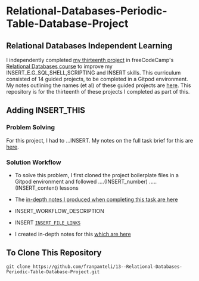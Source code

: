 # Relational-Databases-Periodic-Table-Database-Project
## Relational Databases Independent Learning
I independently completed [my thirteenth project](INSERT_PROJECT_LINK) in freeCodeCamp's [Relational Databases course](https://www.freecodecamp.org/learn/relational-database/) to improve my INSERT_E.G_SQL,SHELL,SCRIPTING and INSERT skills. This curriculum consisted of 14 guided projects, to be completed in a Gitpod environment. My notes outlining the names (et al) of these guided projects are [here](https://github.com/franpanteli/13--Relational-Databases-Periodic-Table-Database-Project/blob/main/0%20relational-databases-course-overview.txt). This repository is for the thirteenth of these projects I completed as part of this.

## Adding INSERT_THIS
### Problem Solving
For this project, I had to ...INSERT. My notes on the full task brief for this are [here](https://github.com/franpanteli/13--Relational-Databases-Periodic-Table-Database-Project/blob/main/1%20project-task-notes.txt). 

### Solution Workflow 
- To solve this problem, I first cloned the project boilerplate files in a Gitpod environment and followed ....(INSERT_number) .....(INSERT_content) lessons
- The [in-depth notes I produced when completing this task are here](https://github.com/franpanteli/13--Relational-Databases-Periodic-Table-Database-Project/blob/main/2%20relational-databases-periodic-table-database-project-course-notes.txt)

- INSERT_WORKFLOW_DESCRIPTION

- INSERT [`INSERT_FILE_LINKS`](INSERT)
- I created in-depth notes for this [which are here](https://github.com/franpanteli/13--Relational-Databases-Periodic-Table-Database-Project/blob/main/2%20relational-databases-periodic-table-database-project-course-notes.txt)

## To Clone This Repository
```
git clone https://github.com/franpanteli/13--Relational-Databases-Periodic-Table-Database-Project.git
```

